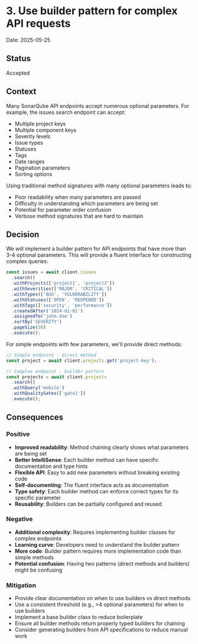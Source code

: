 # 3. Use builder pattern for complex API requests

Date: 2025-05-25

## Status

Accepted

## Context

Many SonarQube API endpoints accept numerous optional parameters. For example, the issues search endpoint can accept:
- Multiple project keys
- Multiple component keys
- Severity levels
- Issue types
- Statuses
- Tags
- Date ranges
- Pagination parameters
- Sorting options

Using traditional method signatures with many optional parameters leads to:
- Poor readability when many parameters are passed
- Difficulty in understanding which parameters are being set
- Potential for parameter order confusion
- Verbose method signatures that are hard to maintain

## Decision

We will implement a builder pattern for API endpoints that have more than 3-4 optional parameters. This will provide a fluent interface for constructing complex queries:

```typescript
const issues = await client.issues
  .search()
  .withProjects(['project1', 'project2'])
  .withSeverities(['MAJOR', 'CRITICAL'])
  .withTypes(['BUG', 'VULNERABILITY'])
  .withStatuses(['OPEN', 'REOPENED'])
  .withTags(['security', 'performance'])
  .createdAfter('2024-01-01')
  .assignedTo('john.doe')
  .sortBy('SEVERITY')
  .pageSize(50)
  .execute();
```

For simple endpoints with few parameters, we'll provide direct methods:
```typescript
// Simple endpoint - direct method
const project = await client.projects.get('project-key');

// Complex endpoint - builder pattern
const projects = await client.projects
  .search()
  .withQuery('mobile')
  .withQualityGates(['gate1'])
  .execute();
```

## Consequences

### Positive

- **Improved readability**: Method chaining clearly shows what parameters are being set
- **Better IntelliSense**: Each builder method can have specific documentation and type hints
- **Flexible API**: Easy to add new parameters without breaking existing code
- **Self-documenting**: The fluent interface acts as documentation
- **Type safety**: Each builder method can enforce correct types for its specific parameter
- **Reusability**: Builders can be partially configured and reused

### Negative

- **Additional complexity**: Requires implementing builder classes for complex endpoints
- **Learning curve**: Developers need to understand the builder pattern
- **More code**: Builder pattern requires more implementation code than simple methods
- **Potential confusion**: Having two patterns (direct methods and builders) might be confusing

### Mitigation

- Provide clear documentation on when to use builders vs direct methods
- Use a consistent threshold (e.g., >4 optional parameters) for when to use builders
- Implement a base builder class to reduce boilerplate
- Ensure all builder methods return properly typed builders for chaining
- Consider generating builders from API specifications to reduce manual work

